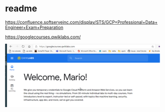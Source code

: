 # readme

https://confluence.softserveinc.com/display/STS/GCP+Professional+Data+Engineer+Exam+Preparation

https://googlecourses.qwiklabs.com/

![](2020-10-21-15-28-53.png)